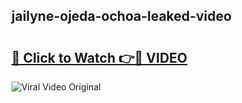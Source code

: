 ## jailyne-ojeda-ochoa-leaked-video 

# <h2><a href="http://freeplayer.one?title=jailyne-ojeda-ochoa-leaked-video&ref=21J">🔗 Click to Watch 👉🔴 VIDEO</a></h2>

<a href="http://freeplayer.one?title=jailyne-ojeda-ochoa-leaked-video&ref=21J" rel="nofollow" data-target="animated-image.originalLink"><img src="https://i.ibb.co.com/xMMVF88/686577567.gif" alt="Viral Video Original" style="max-width: 100%; display: inline-block;" data-target="animated-image.originalImage"></a>

